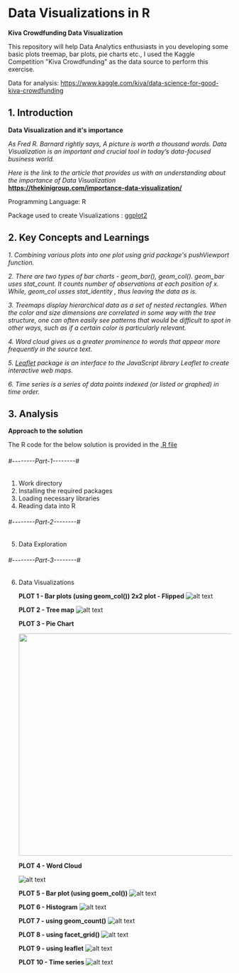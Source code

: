 # Data Visualizations in R

**Kiva Crowdfunding Data Visualization**

This repository will help Data Analytics enthusiasts in you developing some basic plots treemap, bar plots, pie charts etc., I used the Kaggle Competition "Kiva Crowdfunding" as the data source to perform this exercise.

Data for analysis: https://www.kaggle.com/kiva/data-science-for-good-kiva-crowdfunding

## 1. Introduction

**Data Visualization and it's importance**

*As Fred R. Barnard rightly says, A picture is worth a thousand words. Data Visualization is an important and crucial tool in today’s data-focused business world.*

*Here is the link to the article that provides us with an understanding about the importance of Data Visualization* **https://thekinigroup.com/importance-data-visualization/**

Programming Language: R 

Package used to create Visualizations : [ggplot2](https://cran.r-project.org/web/packages/ggplot2/index.html)

## 2. Key Concepts and Learnings

   *1. Combining various plots into one plot using grid package's pushViewport function.*
   
   *2. There are two types of bar charts - geom_bar(), geom_col(). 
         geom_bar uses stat_count. It counts number of observations at each position of x. While, geom_col usses stat_identity , thus leaving the data as is.*
         
   *3. Treemaps display hierarchical data as a set of nested rectangles. When the color and size dimensions are correlated in some way with the tree structure, one can often easily see patterns that would be difficult to spot in other ways, such as if a certain color is particularly relevant.*
   
   *4. Word cloud gives us a greater prominence to words that appear more frequently in the source text.*
   
   *5. [Leaflet](https://rstudio.github.io/leaflet/) package is an interface to the JavaScript library Leaflet to create interactive web maps.*
   
   *6. Time series is a series of data points indexed (or listed or graphed) in time order.*
   
   
## 3. Analysis

**Approach to the solution**

   The R code for the below solution is provided in the [.R file](https://github.com/aparnaadiraju92/Kiva-Crowdfunding-Data-Visualization-/blob/master/Rcode_Kaggle_KivaCrowdfunding.R)

###### #--------Part-1--------#
 1. Work directory
 2. Installing the required packages
 3. Loading necessary libraries
 4. Reading data into R


###### #--------Part-2--------#
 5. Data Exploration
 
 ###### #--------Part-3--------#
 6. Data Visualizations 
 
    **PLOT 1 - Bar plots (using geom_col()) 2x2 plot - Flipped**
    ![alt text](https://github.com/aparnaadiraju92/Kiva-Crowdfunding-Data-Visualization-/blob/master/Plots/Plot1.PNG)
     
    **PLOT 2 - Tree map**
    ![alt text](https://github.com/aparnaadiraju92/Kiva-Crowdfunding-Data-Visualization-/blob/master/Plots/Plot2.PNG)
    
    **PLOT 3 - Pie Chart**
    
    <img src="https://github.com/aparnaadiraju92/Kiva-Crowdfunding-Data-Visualization-/blob/master/Plots/Plot3.PNG" data-canonical-src="https://github.com/aparnaadiraju92/Kiva-Crowdfunding-Data-Visualization-/blob/master/Plots/Plot3.PNG" width="530" height="500" />
      
    **PLOT 4 - Word Cloud**
    
    ![alt text](https://github.com/aparnaadiraju92/Kiva-Crowdfunding-Data-Visualization-/blob/master/Plots/Plot4.PNG)
      
      
    **PLOT 5 - Bar plot (using goem_col())**
    ![alt text](https://github.com/aparnaadiraju92/Kiva-Crowdfunding-Data-Visualization-/blob/master/Plots/Plot5.PNG)
      
      
    **PLOT 6 - Histogram**
    ![alt text](https://github.com/aparnaadiraju92/Kiva-Crowdfunding-Data-Visualization-/blob/master/Plots/Plot6.PNG)
      
    **PLOT 7 - using geom_count()**
    ![alt text](https://github.com/aparnaadiraju92/Kiva-Crowdfunding-Data-Visualization-/blob/master/Plots/Plot7.PNG)
      
    **PLOT 8 - using facet_grid()**
    ![alt text](https://github.com/aparnaadiraju92/Kiva-Crowdfunding-Data-Visualization-/blob/master/Plots/Plot8.PNG)
      
    **PLOT 9 - using leaflet**
    ![alt text](https://github.com/aparnaadiraju92/Kiva-Crowdfunding-Data-Visualization-/blob/master/Plots/Plot9.PNG)
      
    **PLOT 10 - Time series**
    ![alt text](https://github.com/aparnaadiraju92/Kiva-Crowdfunding-Data-Visualization-/blob/master/Plots/Plot10.PNG)
